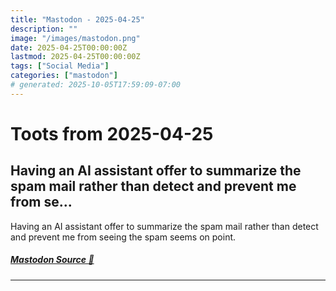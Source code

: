 ```yaml
---
title: "Mastodon - 2025-04-25"
description: ""
image: "/images/mastodon.png"
date: 2025-04-25T00:00:00Z
lastmod: 2025-04-25T00:00:00Z
tags: ["Social Media"]
categories: ["mastodon"]
# generated: 2025-10-05T17:59:09-07:00
---
```


# Toots from 2025-04-25

## Having an AI assistant offer to summarize the spam mail rather than detect and prevent me from se...

Having an AI assistant offer to summarize the spam mail rather than detect and prevent me from seeing the spam seems on point.

##### [Mastodon Source 🐘](https://hachyderm.io/@mweagle/114401251820745969)

---

